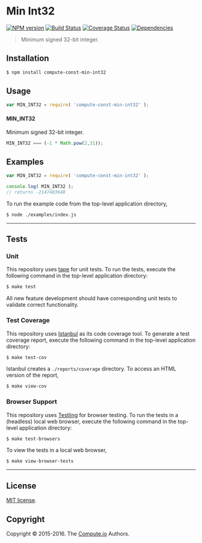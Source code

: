 Min Int32
===
[![NPM version][npm-image]][npm-url] [![Build Status][build-image]][build-url] [![Coverage Status][coverage-image]][coverage-url] [![Dependencies][dependencies-image]][dependencies-url]

> Minimum signed 32-bit integer.


## Installation

``` bash
$ npm install compute-const-min-int32
```


## Usage

``` javascript
var MIN_INT32 = require( 'compute-const-min-int32' );
```

#### MIN_INT32

Minimum signed 32-bit integer.

``` javascript
MIN_INT32 === (-1 * Math.pow(2,31));
```


## Examples

``` javascript
var MIN_INT32 = require( 'compute-const-min-int32' );

console.log( MIN_INT32 );
// returns -2147483648
```

To run the example code from the top-level application directory,

``` bash
$ node ./examples/index.js
```


---
## Tests

### Unit

This repository uses [tape][tape] for unit tests. To run the tests, execute the following command in the top-level application directory:

``` bash
$ make test
```

All new feature development should have corresponding unit tests to validate correct functionality.


### Test Coverage

This repository uses [Istanbul][istanbul] as its code coverage tool. To generate a test coverage report, execute the following command in the top-level application directory:

``` bash
$ make test-cov
```

Istanbul creates a `./reports/coverage` directory. To access an HTML version of the report,

``` bash
$ make view-cov
```


### Browser Support

This repository uses [Testling][testling] for browser testing. To run the tests in a (headless) local web browser, execute the following command in the top-level application directory:

``` bash
$ make test-browsers
```

To view the tests in a local web browser,

``` bash
$ make view-browser-tests
```

<!-- [![browser support][browsers-image]][browsers-url] -->


---
## License

[MIT license](http://opensource.org/licenses/MIT). 


## Copyright

Copyright &copy; 2015-2016. The [Compute.io][compute-io] Authors.


[npm-image]: http://img.shields.io/npm/v/const-min-int32.svg
[npm-url]: https://npmjs.org/package/const-min-int32

[build-image]: http://img.shields.io/travis/const-io/min-int32/master.svg
[build-url]: https://travis-ci.org/const-io/min-int32

[coverage-image]: https://img.shields.io/codecov/c/github/const-io/min-int32/master.svg
[coverage-url]: https://codecov.io/github/const-io/min-int32?branch=master

[dependencies-image]: http://img.shields.io/david/const-io/min-int32.svg
[dependencies-url]: https://david-dm.org/const-io/min-int32

[dev-dependencies-image]: http://img.shields.io/david/dev/const-io/min-int32.svg
[dev-dependencies-url]: https://david-dm.org/dev/const-io/min-int32

[github-issues-image]: http://img.shields.io/github/issues/const-io/min-int32.svg
[github-issues-url]: https://github.com/const-io/min-int32/issues

[tape]: https://github.com/substack/tape
[istanbul]: https://github.com/gotwarlost/istanbul
[testling]: https://ci.testling.com

[compute-io]: https://github.com/compute-io
